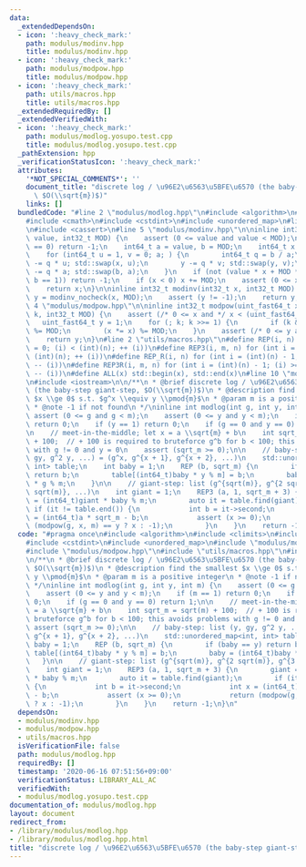 ```yaml
---
data:
  _extendedDependsOn:
  - icon: ':heavy_check_mark:'
    path: modulus/modinv.hpp
    title: modulus/modinv.hpp
  - icon: ':heavy_check_mark:'
    path: modulus/modpow.hpp
    title: modulus/modpow.hpp
  - icon: ':heavy_check_mark:'
    path: utils/macros.hpp
    title: utils/macros.hpp
  _extendedRequiredBy: []
  _extendedVerifiedWith:
  - icon: ':heavy_check_mark:'
    path: modulus/modlog.yosupo.test.cpp
    title: modulus/modlog.yosupo.test.cpp
  _pathExtension: hpp
  _verificationStatusIcon: ':heavy_check_mark:'
  attributes:
    '*NOT_SPECIAL_COMMENTS*': ''
    document_title: "discrete log / \u96E2\u6563\u5BFE\u6570 (the baby-step giant-step,\
      \ $O(\\sqrt{m})$)"
    links: []
  bundledCode: "#line 2 \"modulus/modlog.hpp\"\n#include <algorithm>\n#include <climits>\n\
    #include <cmath>\n#include <cstdint>\n#include <unordered_map>\n#line 3 \"modulus/modinv.hpp\"\
    \n#include <cassert>\n#line 5 \"modulus/modinv.hpp\"\n\ninline int32_t modinv_nocheck(int32_t\
    \ value, int32_t MOD) {\n    assert (0 <= value and value < MOD);\n    if (value\
    \ == 0) return -1;\n    int64_t a = value, b = MOD;\n    int64_t x = 0, y = 1;\n\
    \    for (int64_t u = 1, v = 0; a; ) {\n        int64_t q = b / a;\n        x\
    \ -= q * u; std::swap(x, u);\n        y -= q * v; std::swap(y, v);\n        b\
    \ -= q * a; std::swap(b, a);\n    }\n    if (not (value * x + MOD * y == b and\
    \ b == 1)) return -1;\n    if (x < 0) x += MOD;\n    assert (0 <= x and x < MOD);\n\
    \    return x;\n}\n\ninline int32_t modinv(int32_t x, int32_t MOD) {\n    int32_t\
    \ y = modinv_nocheck(x, MOD);\n    assert (y != -1);\n    return y;\n}\n#line\
    \ 4 \"modulus/modpow.hpp\"\n\ninline int32_t modpow(uint_fast64_t x, uint64_t\
    \ k, int32_t MOD) {\n    assert (/* 0 <= x and */ x < (uint_fast64_t)MOD);\n \
    \   uint_fast64_t y = 1;\n    for (; k; k >>= 1) {\n        if (k & 1) (y *= x)\
    \ %= MOD;\n        (x *= x) %= MOD;\n    }\n    assert (/* 0 <= y and */ y < (uint_fast64_t)MOD);\n\
    \    return y;\n}\n#line 2 \"utils/macros.hpp\"\n#define REP(i, n) for (int i\
    \ = 0; (i) < (int)(n); ++ (i))\n#define REP3(i, m, n) for (int i = (m); (i) <\
    \ (int)(n); ++ (i))\n#define REP_R(i, n) for (int i = (int)(n) - 1; (i) >= 0;\
    \ -- (i))\n#define REP3R(i, m, n) for (int i = (int)(n) - 1; (i) >= (int)(m);\
    \ -- (i))\n#define ALL(x) std::begin(x), std::end(x)\n#line 10 \"modulus/modlog.hpp\"\
    \n#include <iostream>\n\n/**\n * @brief discrete log / \u96E2\u6563\u5BFE\u6570\
    \ (the baby-step giant-step, $O(\\sqrt{m})$)\n * @description find the smallest\
    \ $x \\ge 0$ s.t. $g^x \\equiv y \\pmod{m}$\n * @param m is a positive integer\n\
    \ * @note -1 if not found\n */\ninline int modlog(int g, int y, int m) {\n   \
    \ assert (0 <= g and g < m);\n    assert (0 <= y and y < m);\n    if (m == 1)\
    \ return 0;\n    if (y == 1) return 0;\n    if (g == 0 and y == 0) return 1;\n\
    \n    // meet-in-the-middle; let x = a \\sqrt{m} + b\n    int sqrt_m = sqrt(m)\
    \ + 100;  // + 100 is required to bruteforce g^b for b < 100; this avoids problems\
    \ with g != 0 and y = 0\n    assert (sqrt_m >= 0);\n\n    // baby-step: list (y,\
    \ gy, g^2 y, ...) = (g^x, g^{x + 1}, g^{x + 2}, ...)\n    std::unordered_map<int,\
    \ int> table;\n    int baby = 1;\n    REP (b, sqrt_m) {\n        if (baby == y)\
    \ return b;\n        table[(int64_t)baby * y % m] = b;\n        baby = (int64_t)baby\
    \ * g % m;\n    }\n\n    // giant-step: list (g^{sqrt(m)}, g^{2 sqrt(m)}, g^{3\
    \ sqrt(m)}, ...)\n    int giant = 1;\n    REP3 (a, 1, sqrt_m + 3) {\n        giant\
    \ = (int64_t)giant * baby % m;\n        auto it = table.find(giant);\n       \
    \ if (it != table.end()) {\n            int b = it->second;\n            int x\
    \ = (int64_t)a * sqrt_m - b;\n            assert (x >= 0);\n            return\
    \ (modpow(g, x, m) == y ? x : -1);\n        }\n    }\n    return -1;\n}\n"
  code: "#pragma once\n#include <algorithm>\n#include <climits>\n#include <cmath>\n\
    #include <cstdint>\n#include <unordered_map>\n#include \"modulus/modinv.hpp\"\n\
    #include \"modulus/modpow.hpp\"\n#include \"utils/macros.hpp\"\n#include <iostream>\n\
    \n/**\n * @brief discrete log / \u96E2\u6563\u5BFE\u6570 (the baby-step giant-step,\
    \ $O(\\sqrt{m})$)\n * @description find the smallest $x \\ge 0$ s.t. $g^x \\equiv\
    \ y \\pmod{m}$\n * @param m is a positive integer\n * @note -1 if not found\n\
    \ */\ninline int modlog(int g, int y, int m) {\n    assert (0 <= g and g < m);\n\
    \    assert (0 <= y and y < m);\n    if (m == 1) return 0;\n    if (y == 1) return\
    \ 0;\n    if (g == 0 and y == 0) return 1;\n\n    // meet-in-the-middle; let x\
    \ = a \\sqrt{m} + b\n    int sqrt_m = sqrt(m) + 100;  // + 100 is required to\
    \ bruteforce g^b for b < 100; this avoids problems with g != 0 and y = 0\n   \
    \ assert (sqrt_m >= 0);\n\n    // baby-step: list (y, gy, g^2 y, ...) = (g^x,\
    \ g^{x + 1}, g^{x + 2}, ...)\n    std::unordered_map<int, int> table;\n    int\
    \ baby = 1;\n    REP (b, sqrt_m) {\n        if (baby == y) return b;\n       \
    \ table[(int64_t)baby * y % m] = b;\n        baby = (int64_t)baby * g % m;\n \
    \   }\n\n    // giant-step: list (g^{sqrt(m)}, g^{2 sqrt(m)}, g^{3 sqrt(m)}, ...)\n\
    \    int giant = 1;\n    REP3 (a, 1, sqrt_m + 3) {\n        giant = (int64_t)giant\
    \ * baby % m;\n        auto it = table.find(giant);\n        if (it != table.end())\
    \ {\n            int b = it->second;\n            int x = (int64_t)a * sqrt_m\
    \ - b;\n            assert (x >= 0);\n            return (modpow(g, x, m) == y\
    \ ? x : -1);\n        }\n    }\n    return -1;\n}\n"
  dependsOn:
  - modulus/modinv.hpp
  - modulus/modpow.hpp
  - utils/macros.hpp
  isVerificationFile: false
  path: modulus/modlog.hpp
  requiredBy: []
  timestamp: '2020-06-16 07:51:56+09:00'
  verificationStatus: LIBRARY_ALL_AC
  verifiedWith:
  - modulus/modlog.yosupo.test.cpp
documentation_of: modulus/modlog.hpp
layout: document
redirect_from:
- /library/modulus/modlog.hpp
- /library/modulus/modlog.hpp.html
title: "discrete log / \u96E2\u6563\u5BFE\u6570 (the baby-step giant-step, $O(\\sqrt{m})$)"
---
```

